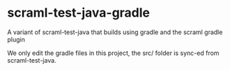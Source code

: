 # scraml-test-java-gradle
A variant of scraml-test-java that builds using gradle and the scraml gradle plugin

We only edit the gradle files in this project, the src/ folder is sync-ed from scraml-test-java.

